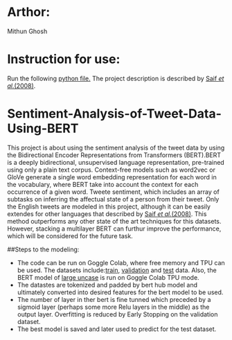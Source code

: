 <h1>Arthor:</h1>
<p1>Mithun Ghosh</p1>
<h1>Instruction for use: </h1>
<p1>Run the following <a href="nn.py">python file.</a> </p1>
<p2>The project description is described by <a href="SemEval2018-Task1-task-description.pdf">Saif <i>et al.</i>(2008)</a>. </p2>

# Sentiment-Analysis-of-Tweet-Data-Using-BERT
<p1>This project is about using the sentiment analysis of the tweet data by using the Bidirectional Encoder Representations from Transformers (BERT).BERT is a deeply bidirectional, unsupervised language representation, pre-trained using only a plain text corpus. Context-free models such as word2vec or GloVe generate a single word embedding representation for each word in the vocabulary, where BERT take into account the context for each occurrence of a given word.</p1>
<p2>Tweete sentiment, which includes an array of subtasks
on inferring the affectual state of a person from
their tweet. Only the English tweets are modeled in this project, although it can be easily extendes for other languages that described by <a href="SemEval2018-Task1-task-description.pdf">Saif <i>et al.</i>(2008)</a>. This method outperforms any other state of the art techniques for this datasets. However, stacking a multilayer BERT can furthur improve the performance, which will be considered for the future task. </p2>

##Steps to the modeling:
<ul>
  <li>The code can be run on Goggle Colab, where free memory and TPU can be used.
  The datasets include:<a href="2018-E-c-En-train.txt">train</a>, <a href="2018-E-c-En-dev.txt">validation</a> and <a href="2018-E-c-En-test.txt">test</a> data.
  Also, the BERT model of <a href="https://tfhub.dev/google/bert_uncased_L-12_H-768_A-12/1">large uncase</a> is run on Goggle Colab TPU mode.</li> 
<li> The datastes are tokenized and padded by bert hub model and ultimately converted into desired features for the bert model to be used. </li>
  <li> The number of layer in ther bert is fine tunned which preceded by a sigmoid layer (perhaps some more Relu layers in the middle) as the output layer. Overfitting is reduced by Early Stopping on the validation dataset. </li>
  <li> The best model is saved and later used to predict for the test dataset.</li>
  </ul>
